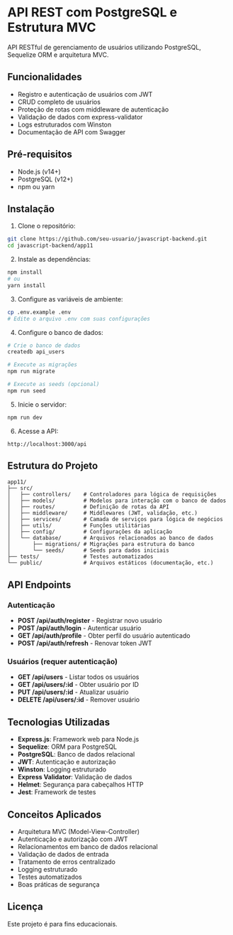 # API REST com PostgreSQL e Estrutura MVC

API RESTful de gerenciamento de usuários utilizando PostgreSQL, Sequelize ORM e arquitetura MVC.

## Funcionalidades

- Registro e autenticação de usuários com JWT
- CRUD completo de usuários
- Proteção de rotas com middleware de autenticação
- Validação de dados com express-validator
- Logs estruturados com Winston
- Documentação de API com Swagger

## Pré-requisitos

- Node.js (v14+)
- PostgreSQL (v12+)
- npm ou yarn

## Instalação

1. Clone o repositório:
```bash
git clone https://github.com/seu-usuario/javascript-backend.git
cd javascript-backend/app11
```

2. Instale as dependências:
```bash
npm install
# ou
yarn install
```

3. Configure as variáveis de ambiente:
```bash
cp .env.example .env
# Edite o arquivo .env com suas configurações
```

4. Configure o banco de dados:
```bash
# Crie o banco de dados
createdb api_users

# Execute as migrações
npm run migrate

# Execute as seeds (opcional)
npm run seed
```

5. Inicie o servidor:
```bash
npm run dev
```

6. Acesse a API:
```
http://localhost:3000/api
```

## Estrutura do Projeto

```
app11/
├── src/
│   ├── controllers/    # Controladores para lógica de requisições
│   ├── models/         # Modelos para interação com o banco de dados
│   ├── routes/         # Definição de rotas da API
│   ├── middleware/     # Middlewares (JWT, validação, etc.)
│   ├── services/       # Camada de serviços para lógica de negócios
│   ├── utils/          # Funções utilitárias
│   ├── config/         # Configurações da aplicação
│   └── database/       # Arquivos relacionados ao banco de dados
│       ├── migrations/ # Migrações para estrutura do banco
│       └── seeds/      # Seeds para dados iniciais
├── tests/              # Testes automatizados
└── public/             # Arquivos estáticos (documentação, etc.)
```

## API Endpoints

### Autenticação

- **POST /api/auth/register** - Registrar novo usuário
- **POST /api/auth/login** - Autenticar usuário
- **GET /api/auth/profile** - Obter perfil do usuário autenticado
- **POST /api/auth/refresh** - Renovar token JWT

### Usuários (requer autenticação)

- **GET /api/users** - Listar todos os usuários
- **GET /api/users/:id** - Obter usuário por ID
- **PUT /api/users/:id** - Atualizar usuário
- **DELETE /api/users/:id** - Remover usuário

## Tecnologias Utilizadas

- **Express.js**: Framework web para Node.js
- **Sequelize**: ORM para PostgreSQL
- **PostgreSQL**: Banco de dados relacional
- **JWT**: Autenticação e autorização
- **Winston**: Logging estruturado
- **Express Validator**: Validação de dados
- **Helmet**: Segurança para cabeçalhos HTTP
- **Jest**: Framework de testes

## Conceitos Aplicados

- Arquitetura MVC (Model-View-Controller)
- Autenticação e autorização com JWT
- Relacionamentos em banco de dados relacional
- Validação de dados de entrada
- Tratamento de erros centralizado
- Logging estruturado
- Testes automatizados
- Boas práticas de segurança

## Licença

Este projeto é para fins educacionais. 